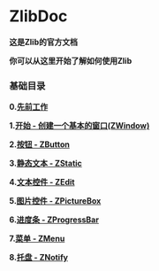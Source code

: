 # ZlibDoc

**这是Zlib的官方文档**

**你可以从这里开始了解如何使用Zlib**

### 基础目录

**0.[先前工作](先前工作.md)**

**1.[开始 - 创建一个基本的窗口(ZWindow)](开始.md)**

**2.[按钮 - ZButton](按钮.md)**

**3.[静态文本 - ZStatic](静态文本.md)**

**4.[文本控件 - ZEdit](文本控件.md)**

**5.[图片控件 - ZPictureBox](图片.md)**

**6.[进度条 - ZProgressBar](进度条.md)**

**7.[菜单 - ZMenu](菜单.md)**

**8.[托盘 - ZNotify](托盘.md)**